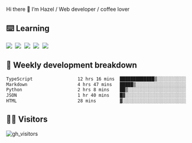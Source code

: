 
Hi there 👋 I’m Hazel / Web developer / coffee lover

## ⌨️ Learning

<samp>
 <a href="https://github.com/vuejs/core"><img src="https://api.iconify.design/logos:vue.svg" /></a>
  <a href="https://github.com/vuejs/core"><img src="https://api.iconify.design/logos:react.svg" /></a>
  <a href="https://github.com/vitejs/vite"><img src="https://api.iconify.design/logos:vitejs.svg" /></a>
  <a href="https://github.com/microsoft/TypeScript"><img src="https://api.iconify.design/logos:typescript-icon.svg" /></a> 
  <a href="https://github.com/unocss/unocss"><img src="https://api.iconify.design/logos:unocss.svg" /></a>
  

</samp>


## 🦀 Weekly development breakdown

<!--START_SECTION:waka-->

```txt
TypeScript                 12 hrs 16 mins  █████████████▒░░░░░░░░░░░   53.76 %
Markdown                   4 hrs 47 mins   █████▒░░░░░░░░░░░░░░░░░░░   21.00 %
Python                     2 hrs 8 mins    ██▒░░░░░░░░░░░░░░░░░░░░░░   09.40 %
JSON                       1 hr 40 mins    █▓░░░░░░░░░░░░░░░░░░░░░░░   07.33 %
HTML                       28 mins         ▓░░░░░░░░░░░░░░░░░░░░░░░░   02.09 %
```

<!--END_SECTION:waka-->
## 👬🏻 Visitors

![gh_visitors](https://profile-counter.glitch.me/Hazel-Lin/count.svg)

